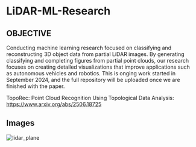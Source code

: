 # LiDAR-ML-Research

## OBJECTIVE

Conducting machine learning research focused on classifying and reconstructing 3D object data from partial LiDAR images. By generating classifying and completing figures from partial point clouds, our research focuses on creating detailed visualizations that improve applications such as autonomous vehicles and robotics. This is onging work started in September 2024, and the full repository will be uploaded once we are finished with the paper. 


TopoRec: Point Cloud Recognition Using Topological Data Analysis: https://www.arxiv.org/abs/2506.18725

## Images
![lidar_plane](https://github.com/user-attachments/assets/0d8e8afa-9e34-4279-a22c-9b5f3de58e7d)
